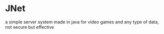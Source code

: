 # JNet
 a simple server system made in java for video games and any type of data, not secure but effective
